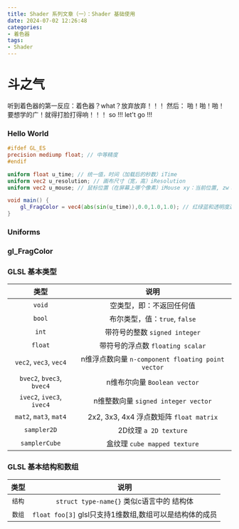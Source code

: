 ```yaml
---
title: Shader 系列文章（一）：Shader 基础使用
date: 2024-07-02 12:26:48
categories:
- 着色器
tags:
- Shader
---
```


# 斗之气

听到着色器的第一反应：着色器？what？放弃放弃！！！
然后：
啪！啪！啪！
要想学的广！就得打脸打得响！！！
so !!!
let't go !!!

### Hello World

```glsl
#ifdef GL_ES
precision mediump float; // 中等精度
#endif

uniform float u_time; // 统一值，时间（加载后的秒数）iTime
uniform vec2 u_resolution; // 画布尺寸（宽，高）iResolution
uniform vec2 u_mouse; // 鼠标位置（在屏幕上哪个像素）iMouse xy：当前位置, zw：点击位置

void main() {
    gl_FragColor = vec4(abs(sin(u_time)),0.0,1.0,1.0); // 红绿蓝和透明度通道
}
```

### Uniforms

### gl_FragColor

### GLSL 基本类型

| 类型           | 说明                                    |
| :--------------: | :---------------------------------------: |
| `void`         | 空类型，即：不返回任何值                |
| `bool`         | 布尔类型，值：`true`, `false`           |
| `int`          | 带符号的整数 `signed integer`           |
| `float`        | 带符号的浮点数 `floating scalar`        |
| `vec2`, `vec3`, `vec4` | n维浮点数向量 `n-component floating point vector` |
| `bvec2`, `bvec3`, `bvec4` | n维布尔向量 `Boolean vector`   |
| `ivec2`, `ivec3`, `ivec4` | n维整数向量 `signed integer vector` |
| `mat2`, `mat3`, `mat4` | 2x2, 3x3, 4x4 浮点数矩阵 `float matrix` |
| `sampler2D`    | 2D纹理 `a 2D texture`                   |
| `samplerCube`  | 盒纹理 `cube mapped texture`            |


### GLSL 基本结构和数组

| 类型           | 说明                                    |
| :--------------: | :---------------------------------------: |
| `结构`         | `struct type-name{}` 类似c语言中的 结构体    |
| `数组`         | `float foo[3]` glsl只支持1维数组,数组可以是结构体的成员   |